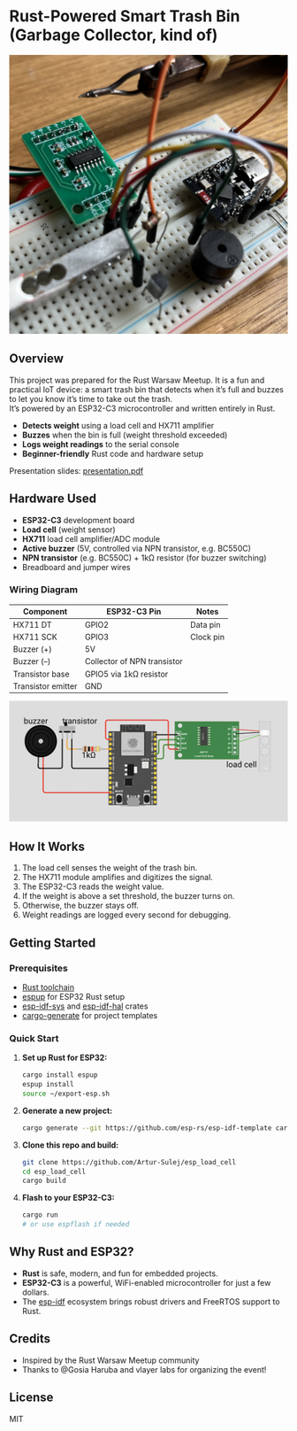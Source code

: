 # Rust-Powered Smart Trash Bin (Garbage Collector, kind of)

![photo1.jpeg](photo1.jpeg)

## Overview

This project was prepared for the Rust Warsaw Meetup.
It is a fun and practical IoT device: a smart trash bin that detects when it’s full and buzzes to let you know it’s time to take out the trash.  
It’s powered by an ESP32-C3 microcontroller and written entirely in Rust.

- **Detects weight** using a load cell and HX711 amplifier
- **Buzzes** when the bin is full (weight threshold exceeded)
- **Logs weight readings** to the serial console
- **Beginner-friendly** Rust code and hardware setup

Presentation slides: [presentation.pdf](presentation.pdf)

## Hardware Used

- **ESP32-C3** development board
- **Load cell** (weight sensor)
- **HX711** load cell amplifier/ADC module
- **Active buzzer** (5V, controlled via NPN transistor, e.g. BC550C)
- **NPN transistor** (e.g. BC550C) + 1kΩ resistor (for buzzer switching)
- Breadboard and jumper wires

### Wiring Diagram

| Component    | ESP32-C3 Pin | Notes                                 |
|--------------|--------------|---------------------------------------|
| HX711 DT     | GPIO2        | Data pin                              |
| HX711 SCK    | GPIO3        | Clock pin                             |
| Buzzer (+)   | 5V           |                                      |
| Buzzer (–)   | Collector of NPN transistor |                        |
| Transistor base | GPIO5 via 1kΩ resistor |                          |
| Transistor emitter | GND     |                                      |

![wiring.png](wiring.png)

## How It Works

1. The load cell senses the weight of the trash bin.
2. The HX711 module amplifies and digitizes the signal.
3. The ESP32-C3 reads the weight value.
4. If the weight is above a set threshold, the buzzer turns on.
5. Otherwise, the buzzer stays off.
6. Weight readings are logged every second for debugging.

## Getting Started

### Prerequisites

- [Rust toolchain](https://rustup.rs/)
- [espup](https://github.com/esp-rs/espup) for ESP32 Rust setup
- [esp-idf-sys](https://github.com/esp-rs/esp-idf-sys) and [esp-idf-hal](https://github.com/esp-rs/esp-idf-hal) crates
- [cargo-generate](https://github.com/cargo-generate/cargo-generate) for project templates

### Quick Start

1. **Set up Rust for ESP32:**
   ```sh
   cargo install espup
   espup install
   source ~/export-esp.sh
   ```

2. **Generate a new project:**
   ```sh
   cargo generate --git https://github.com/esp-rs/esp-idf-template cargo
   ```

3. **Clone this repo and build:**
   ```sh
   git clone https://github.com/Artur-Sulej/esp_load_cell
   cd esp_load_cell
   cargo build
   ```

4. **Flash to your ESP32-C3:**
   ```sh
   cargo run
   # or use espflash if needed
   ```

## Why Rust and ESP32?

- **Rust** is safe, modern, and fun for embedded projects.
- **ESP32-C3** is a powerful, WiFi-enabled microcontroller for just a few dollars.
- The [esp-idf](https://github.com/espressif/esp-idf) ecosystem brings robust drivers and FreeRTOS support to Rust.

## Credits

- Inspired by the Rust Warsaw Meetup community
- Thanks to @Gosia Haruba and vlayer labs for organizing the event!

## License

MIT

